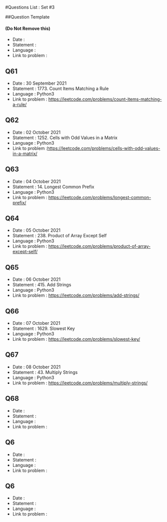 #Questions List : Set #3

##Question Template 
#### (Do Not Remove this)
- Date : 
- Statement : 
- Language :
- Link to problem :


## Q61
- Date : 30 September 2021
- Statement : 1773. Count Items Matching a Rule
- Language : Python3
- Link to problem : https://leetcode.com/problems/count-items-matching-a-rule/

## Q62
- Date : 02 October 2021
- Statement : 1252. Cells with Odd Values in a Matrix
- Language : Python3
- Link to problem :https://leetcode.com/problems/cells-with-odd-values-in-a-matrix/ 

## Q63
- Date : 04 October 2021
- Statement : 14. Longest Common Prefix
- Language : Python3
- Link to problem : https://leetcode.com/problems/longest-common-prefix/

## Q64
- Date : 05 October 2021
- Statement : 238. Product of Array Except Self
- Language : Python3
- Link to problem : https://leetcode.com/problems/product-of-array-except-self/

## Q65
- Date : 06 October 2021
- Statement : 415. Add Strings
- Language : Python3
- Link to problem : https://leetcode.com/problems/add-strings/

## Q66
- Date : 07 October 2021
- Statement : 1629. Slowest Key
- Language : Python3
- Link to problem : https://leetcode.com/problems/slowest-key/

## Q67
- Date : 08 October 2021 
- Statement : 43. Multiply Strings
- Language : Python3
- Link to problem : https://leetcode.com/problems/multiply-strings/

## Q68
- Date : 
- Statement : 
- Language :
- Link to problem : 

## Q6
- Date : 
- Statement : 
- Language :
- Link to problem : 

## Q6
- Date : 
- Statement : 
- Language :
- Link to problem : 
